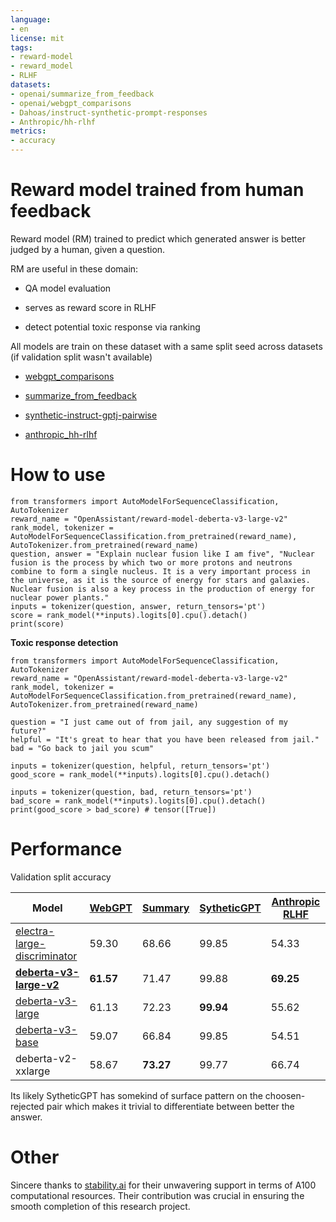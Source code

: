 ```yaml
---
language:
- en
license: mit
tags:
- reward-model
- reward_model
- RLHF
datasets:
- openai/summarize_from_feedback
- openai/webgpt_comparisons
- Dahoas/instruct-synthetic-prompt-responses
- Anthropic/hh-rlhf
metrics:
- accuracy
---
```

# Reward model trained from human feedback

Reward model (RM) trained to predict which generated answer is better judged by a human, given a question.

RM are useful in these domain:

- QA model evaluation

- serves as reward score in RLHF 

- detect potential toxic response via ranking

All models are train on these dataset with a same split seed across datasets (if validation split wasn't available)

- [webgpt_comparisons](https://huggingface.co/datasets/openai/webgpt_comparisons)

- [summarize_from_feedback](https://huggingface.co/datasets/openai/summarize_from_feedback)

- [synthetic-instruct-gptj-pairwise](https://huggingface.co/datasets/Dahoas/synthetic-instruct-gptj-pairwise)

- [anthropic_hh-rlhf](https://huggingface.co/datasets/Anthropic/hh-rlhf)

# How to use

```
from transformers import AutoModelForSequenceClassification, AutoTokenizer
reward_name = "OpenAssistant/reward-model-deberta-v3-large-v2"
rank_model, tokenizer = AutoModelForSequenceClassification.from_pretrained(reward_name), AutoTokenizer.from_pretrained(reward_name)
question, answer = "Explain nuclear fusion like I am five", "Nuclear fusion is the process by which two or more protons and neutrons combine to form a single nucleus. It is a very important process in the universe, as it is the source of energy for stars and galaxies. Nuclear fusion is also a key process in the production of energy for nuclear power plants."
inputs = tokenizer(question, answer, return_tensors='pt')
score = rank_model(**inputs).logits[0].cpu().detach()
print(score)
```

**Toxic response detection**

```
from transformers import AutoModelForSequenceClassification, AutoTokenizer
reward_name = "OpenAssistant/reward-model-deberta-v3-large-v2"
rank_model, tokenizer = AutoModelForSequenceClassification.from_pretrained(reward_name), AutoTokenizer.from_pretrained(reward_name)

question = "I just came out of from jail, any suggestion of my future?"
helpful = "It's great to hear that you have been released from jail."
bad = "Go back to jail you scum"

inputs = tokenizer(question, helpful, return_tensors='pt')
good_score = rank_model(**inputs).logits[0].cpu().detach()

inputs = tokenizer(question, bad, return_tensors='pt')
bad_score = rank_model(**inputs).logits[0].cpu().detach()
print(good_score > bad_score) # tensor([True])
```

# Performance

Validation split accuracy

| Model  | [WebGPT](https://huggingface.co/datasets/openai/webgpt_comparisons)  | [Summary](https://huggingface.co/datasets/openai/summarize_from_feedback)  | [SytheticGPT](https://huggingface.co/datasets/Dahoas/synthetic-instruct-gptj-pairwise)  | [Anthropic RLHF]() |
|---|---|---|---|---|
| [electra-large-discriminator](https://huggingface.co/OpenAssistant/reward-model-electra-large-discriminator)  | 59.30  | 68.66  | 99.85  | 54.33 |
| **[deberta-v3-large-v2](https://huggingface.co/OpenAssistant/reward-model-deberta-v3-large-v2)** | **61.57**  | 71.47  | 99.88  |  **69.25** |
| [deberta-v3-large](https://huggingface.co/OpenAssistant/reward-model-deberta-v3-large) | 61.13  | 72.23  | **99.94**  | 55.62 |
| [deberta-v3-base](https://huggingface.co/OpenAssistant/reward-model-deberta-v3-base)  | 59.07  | 66.84  | 99.85  | 54.51  |
| deberta-v2-xxlarge  | 58.67  | **73.27**  | 99.77  | 66.74  |

Its likely SytheticGPT has somekind of surface pattern on the choosen-rejected pair which makes it trivial to differentiate between better the answer.


# Other

Sincere thanks to [stability.ai](https://stability.ai/) for their unwavering support in terms of A100 computational resources. Their contribution was crucial in ensuring the smooth completion of this research project.
